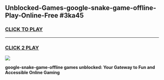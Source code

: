 
## Unblocked-Games-google-snake-game-offline-Play-Online-Free #3ka45
<h3>
<a href="https://us.freeplayer.one?title=google-snake-game-offline&ref=10M">CLICK TO PLAY</a></h3>
<hr>

<h3>
<a href="https://us.freeplayer.one?title=google-snake-game-offline&ref=10M">CLICK 2 PLAY</a>
  
</h3>

<a href="https://us.freeplayer.one?title=google-snake-game-offline&ref=10M"><img src="https://clearcache.store/games.png"></a>


**google-snake-game-offline games unblocked: Your Gateway to Fun and Accessible Online Gaming**
